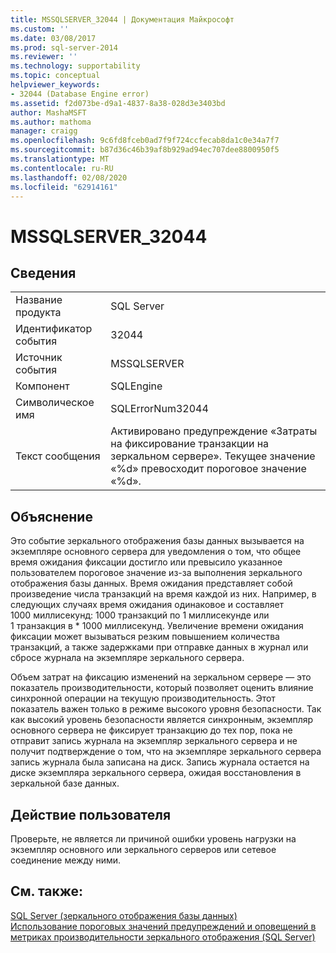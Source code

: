 ```yaml
---
title: MSSQLSERVER_32044 | Документация Майкрософт
ms.custom: ''
ms.date: 03/08/2017
ms.prod: sql-server-2014
ms.reviewer: ''
ms.technology: supportability
ms.topic: conceptual
helpviewer_keywords:
- 32044 (Database Engine error)
ms.assetid: f2d073be-d9a1-4837-8a38-028d3e3403bd
author: MashaMSFT
ms.author: mathoma
manager: craigg
ms.openlocfilehash: 9c6fd8fceb0ad7f9f724ccfecab8da1c0e34a7f7
ms.sourcegitcommit: b87d36c46b39af8b929ad94ec707dee8800950f5
ms.translationtype: MT
ms.contentlocale: ru-RU
ms.lasthandoff: 02/08/2020
ms.locfileid: "62914161"
---
```

# <a name="mssqlserver_32044"></a>MSSQLSERVER_32044
    
## <a name="details"></a>Сведения  
  
|||  
|-|-|  
|Название продукта|SQL Server|  
|Идентификатор события|32044|  
|Источник события|MSSQLSERVER|  
|Компонент|SQLEngine|  
|Символическое имя|SQLErrorNum32044|  
|Текст сообщения|Активировано предупреждение «Затраты на фиксирование транзакции на зеркальном сервере». Текущее значение «%d» превосходит пороговое значение «%d».|  
  
## <a name="explanation"></a>Объяснение  
 Это событие зеркального отображения базы данных вызывается на экземпляре основного сервера для уведомления о том, что общее время ожидания фиксации достигло или превысило указанное пользователем пороговое значение из-за выполнения зеркального отображения базы данных. Время ожидания представляет собой произведение числа транзакций на время каждой из них. Например, в следующих случаях время ожидания одинаковое и составляет 1000 миллисекунд: 1000 транзакций по 1 миллисекунде или 1 транзакция в \* 1000 миллисекунд. Увеличение времени ожидания фиксации может вызываться резким повышением количества транзакций, а также задержками при отправке данных в журнал или сбросе журнала на экземпляре зеркального сервера.  
  
 Объем затрат на фиксацию изменений на зеркальном сервере — это показатель производительности, который позволяет оценить влияние синхронной операции на текущую производительность. Этот показатель важен только в режиме высокого уровня безопасности. Так как высокий уровень безопасности является синхронным, экземпляр основного сервера не фиксирует транзакцию до тех пор, пока не отправит запись журнала на экземпляр зеркального сервера и не получит подтверждение о том, что на экземпляре зеркального сервера запись журнала была записана на диск. Запись журнала остается на диске экземпляра зеркального сервера, ожидая восстановления в зеркальной базе данных.  
  
## <a name="user-action"></a>Действие пользователя  
 Проверьте, не является ли причиной ошибки уровень нагрузки на экземпляр основного или зеркального серверов или сетевое соединение между ними.  
  
## <a name="see-also"></a>См. также:  
 [SQL Server &#40;зеркального отображения базы данных&#41;](../../database-engine/database-mirroring/database-mirroring-sql-server.md)   
 [Использование пороговых значений предупреждений и оповещений в метриках производительности зеркального отображения (SQL Server)](../../database-engine/database-mirroring/use-warning-thresholds-and-alerts-on-mirroring-performance-metrics-sql-server.md)  
  
  

